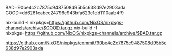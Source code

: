 BAD=90be4c2c7875c9487508d95b5c638d97e2903ada
GOOD=dd6261cabec24796c943bfa623c1dd1110aab4f9

nix-build -I nixpkgs=https://github.com/NixOS/nixpkgs-channels/archive/$GOOD.tar.gz
nix-build -I nixpkgs=https://github.com/NixOS/nixpkgs-channels/archive/$BAD.tar.gz

https://github.com/NixOS/nixpkgs/commit/90be4c2c7875c9487508d95b5c638d97e2903ada
